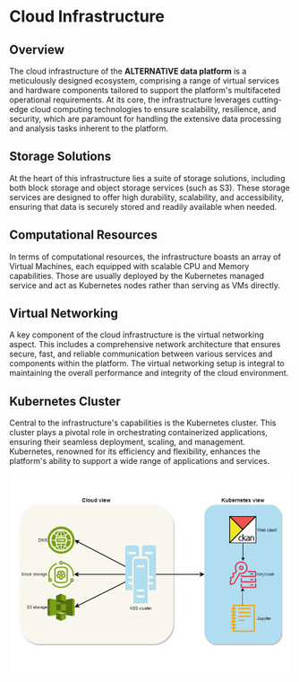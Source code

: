 # Cloud Infrastructure

## Overview

The cloud infrastructure of the **ALTERNATIVE data platform** is a meticulously designed ecosystem, comprising a range of virtual services and hardware components tailored to support the platform's multifaceted operational requirements. At its core, the infrastructure leverages cutting-edge cloud computing technologies to ensure scalability, resilience, and security, which are paramount for handling the extensive data processing and analysis tasks inherent to the platform.

## Storage Solutions

At the heart of this infrastructure lies a suite of storage solutions, including both block storage and object storage services (such as S3). These storage services are designed to offer high durability, scalability, and accessibility, ensuring that data is securely stored and readily available when needed.

## Computational Resources

In terms of computational resources, the infrastructure boasts an array of Virtual Machines, each equipped with scalable CPU and Memory capabilities. Those are usually deployed by the Kubernetes managed service and act as Kubernetes nodes rather than serving as VMs directly.

## Virtual Networking

A key component of the cloud infrastructure is the virtual networking aspect. This includes a comprehensive network architecture that ensures secure, fast, and reliable communication between various services and components within the platform. The virtual networking setup is integral to maintaining the overall performance and integrity of the cloud environment.

## Kubernetes Cluster

Central to the infrastructure's capabilities is the Kubernetes cluster. This cluster plays a pivotal role in orchestrating containerized applications, ensuring their seamless deployment, scaling, and management. Kubernetes, renowned for its efficiency and flexibility, enhances the platform's ability to support a wide range of applications and services.


![Cloud Infrastructure](./images/cloud-data-platform-architecture.png)